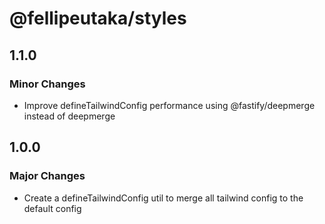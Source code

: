 # @fellipeutaka/styles

## 1.1.0

### Minor Changes

- Improve defineTailwindConfig performance using @fastify/deepmerge instead of deepmerge

## 1.0.0

### Major Changes

- Create a defineTailwindConfig util to merge all tailwind config to the default config
